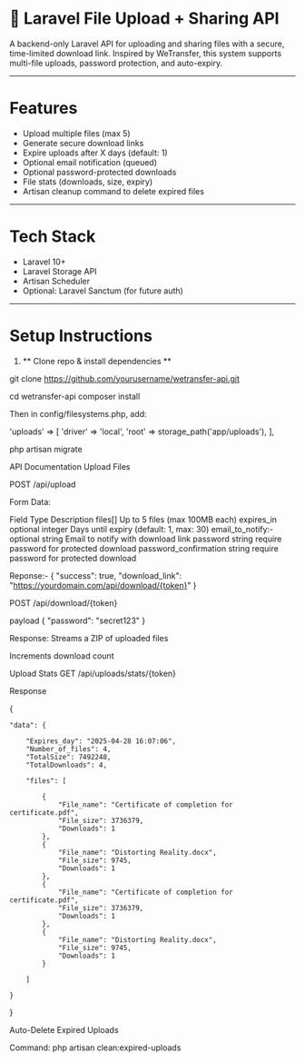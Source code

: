 # 📁 Laravel File Upload + Sharing API

A backend-only Laravel API for uploading and sharing files with a secure, time-limited download link. Inspired by WeTransfer, this system supports multi-file uploads, password protection, and auto-expiry.

---

# Features

- Upload multiple files (max 5)
- Generate secure download links
- Expire uploads after X days (default: 1)
- Optional email notification (queued)
- Optional password-protected downloads
- File stats (downloads, size, expiry)
- Artisan cleanup command to delete expired files

---

#  Tech Stack

- Laravel 10+
- Laravel Storage API
- Artisan Scheduler
- Optional: Laravel Sanctum (for future auth)

---

# Setup Instructions

1. ** Clone repo & install dependencies **


git clone https://github.com/yourusername/wetransfer-api.git

cd wetransfer-api
composer install

Then in config/filesystems.php, add:

'uploads' => [
    'driver' => 'local',
    'root' => storage_path('app/uploads'),
],

 php artisan migrate

 API Documentation
 Upload Files

 POST /api/upload

Form Data:

Field	Type		Description
files[]		            Up to 5 files (max 100MB each)
expires_in	            optional integer	Days until expiry (default: 1, max: 30)
email_to_notify:-	    optional string	Email to notify with download link
password	            string	require password for protected download
password_confirmation   string	require password for protected download


Reponse:-
{
  "success": true,
  "download_link": "https://yourdomain.com/api/download/{token}"
}


POST /api/download/{token}

payload
{
  "password": "secret123"
}

Response:
Streams a ZIP of uploaded files

Increments download count

Upload Stats
GET /api/uploads/stats/{token}

Response

{

    "data": {

        "Expires_day": "2025-04-28 16:07:06",
        "Number_of_files": 4,
        "TotalSize": 7492248,
        "TotalDownloads": 4,

        "files": [

            {
                "File_name": "Certificate of completion for certificate.pdf",
                "File_size": 3736379,
                "Downloads": 1
            },
            {
                "File_name": "Distorting Reality.docx",
                "File_size": 9745,
                "Downloads": 1
            },
            {
                "File_name": "Certificate of completion for certificate.pdf",
                "File_size": 3736379,
                "Downloads": 1
            },
            {
                "File_name": "Distorting Reality.docx",
                "File_size": 9745,
                "Downloads": 1
            }

        ]
        
    }
}

Auto-Delete Expired Uploads

Command:
php artisan clean:expired-uploads

